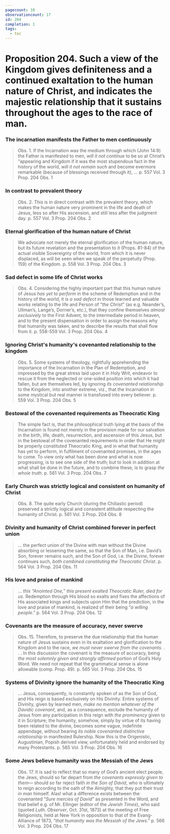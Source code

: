 ```yaml
---
pagecount: 10
observationcount: 17
id: 204
completion: 1
tags:
  - toc
---
```

# Proposition 204. Such a view of the Kingdom gives definiteness and a continued exaltation to the human nature of Christ, and indicates the majestic relationship that it sustains throughout the ages to the race of man.

### The incarnation manifests the Father to men continuously
>Obs. 1. If the Incarnation was the medium through which (John 14:9) the Father is manifested to men, *will it not continue* to be so at Christ’s “appearing and Kingdom if it was the most stupendous fact in the history of the world, *will it not remain such* and become evermore remarkable (because of blessings received through it), ...
>p. 557 Vol. 3 Prop. 204 Obs. 1
### In contrast to prevalent theory
>Obs. 2. This is in direct contrast with the prevalent theory, which makes the human nature very prominent in the life and death of Jesus, less so after His ascension, and still less after the judgment day.
>p. 557 Vol. 3 Prop. 204 Obs. 2
### Eternal glorification of the human nature of Christ
>We advocate not merely the eternal glorification of the human nature, but its future revelation and the presentation to it (Props. 81-84) of the actual visible Sovereignty of the world, from which it is never displaced, as will be seen when we speak of the perpetuity (Prop. 159) of the Kingdom.
>p. 558 Vol. 3 Prop. 204 Obs. 3
### Sad defect in some life of Christ works
>Obs. 4. Considering the highly important part that this human nature of Jesus *has yet to perform* in the scheme of Redemption and in the history of the world, it is *a sad defect* in those learned and valuable works relating to the life and Person of “*the Christ*” (as e.g. Neander’s, Ullman’s, Lange’s, Dorner’s, etc.), that they confine themselves *almost exclusively* to the First Advent, to the intermediate period in heaven, and to the present dispensation in order to assign the reasons why that humanity was taken, and to describe the results that shall flow from it.
>p. 558-559 Vol. 3 Prop. 204 Obs. 4
### Ignoring Christ's humanity's covenanted relationship to the kingdom
>Obs. 5. Some systems of theology, rightfully apprehending the importance of the Incarnation in the Plan of Redemption, and impressed by the great stress laid upon it in Holy Writ, endeavor to rescue it from the neglected or one-sided position into which it had fallen, but are themselves led, by ignoring *its covenanted relationship* to the Kingdom, into another extreme, viz., that the Incarnation in some mystical but real manner is transfused into every believer.
>p. 559 Vol. 3 Prop. 204 Obs. 5
### Bestowal of the covenanted requirements as Theocratic King
>The simple fact is, that the philosophical truth lying at the basis of the Incarnation is found not merely in the provision made for our salvation in the birth, life, death, resurrection, and ascension of this Jesus, but in the bestowal of the covenanted requirements in order that He might be properly constituted Theocratic King, and in what that humanity has yet to perform, in fulfilment of covenanted promises, in the ages to come. To view only what has been done and what is now progressing, is to see one side of the truth; but to look in addition at what shall be done in the future, and to combine these, is to grasp *the whole truth*.
>p. 561 Vol. 3 Prop. 204 Obs. 7
### Early Church was strictly logical and consistent on humanity of Christ
>Obs. 8. The quite early Church (during the Chiliastic period) preserved a strictly logical and consistent attitude respecting the humanity of Christ.
>p. 561 Vol. 3 Prop. 204 Obs. 8
### Divinity and humanity of Christ combined forever in perfect union
>... the perfect union of the Divine with man without the Divine absorbing or lessening the same, so that the Son of Man, i.e. David’s Son, forever remains such, and the Son of God, i.e. the Divine, forever continues such, *both combined constituting the Theocratic Christ*.
>p. 564 Vol. 3 Prop. 204 Obs. 11
### His love and praise of mankind
>... *this "Anointed One,*” *this present exalted Theocratic Ruler, died for us*. Redemption through His blood so exalts and fixes the affections of His associated kings and subjects upon Him that the prediction, in the love and praise of mankind, is realized of their being “*a willing people*.”
>p. 564 Vol. 3 Prop. 204 Obs. 12
### Covenants are the measure of accuracy, never swerve
>Obs. 15. Therefore, to preserve the due relationship that the human nature of Jesus sustains even in its exaltation and glorification to the Kingdom and to the race, *we must never swerve from the covenants*.
>. . .
>In this discussion the covenant is the measure of accuracy, being *the most solemnly given and strongly affirmed* portion of God’s Holy Word. We need not repeat that the grammatical sense is alone allowable (comp. Prop. 49).
>p. 565 Vol. 3 Prop. 204 Obs. 15
### Systems of Divinity ignore the humanity of the Theocratic King
>... Jesus, consequently, is constantly spoken of as the Son of God, and His reign is based exclusively on His Divinity. Entire systems of Divinity, given by learned men, *make no mention whatever of the Davidic covenant*, and, as a consequence, exclude the humanity of Jesus from any participation in this reign with *the prominency* given to it in Scripture; the humanity, somehow, simply by virtue of its having been related to the divine, becomes some vague, indefinite appendage, without bearing *its noble covenanted distinctive relationship* in manifested Rulership. Now this is the Origenistic, Augustinian, Popish derived view, unfortunately held and endorsed by many Protestants.
>p. 565 Vol. 3 Prop. 204 Obs. 16
### Some Jews believe humanity was the Messiah of the Jews
>Obs. 17. It is sad to reflect that so many of God’s ancient elect people, the Jews, should so far depart from *the covenants expressly given to them*— should so far reject faith *in the Son of David*, who is ultimately to reign according to the oath of the Almighty, that they put their trust *in man* himself. Alas! what a difference exists between the covenanted “*Sure mercies of David*” as presented in the Word, and that belief e.g. of Mr. Ellinger (editor of the *Jewish Times*), who said (quoted *Luth. Observer*, Oct. 31st, 1873) at the meeting of Free Religionists, held at New York in opposition to that of the Evang-Alliance of 1873, “*that humanity was the Messiah of the Jews*.”
>p. 566 Vol. 3 Prop. 204 Obs. 17



